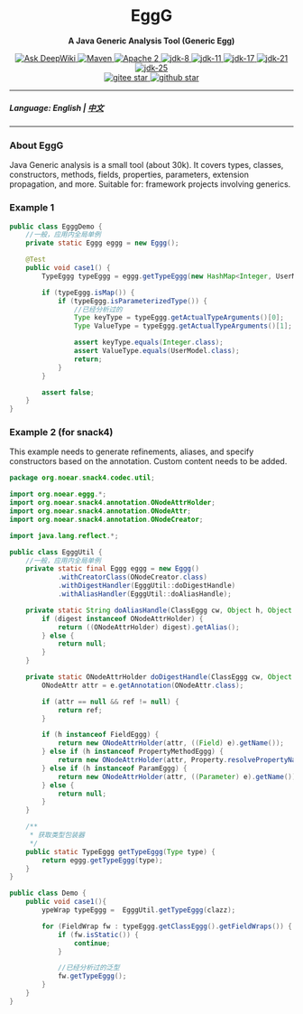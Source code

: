 <h1 align="center" style="text-align:center;">
  EggG
</h1>
<p align="center">
	<strong>A Java Generic Analysis Tool (Generic Egg)</strong>
</p>
<p align="center">
    <a target="_blank" href="https://deepwiki.com/noear/eggg">
        <img src="https://deepwiki.com/badge.svg" alt="Ask DeepWiki" />
    </a>
    <a target="_blank" href="https://central.sonatype.com/artifact/org.noear/eggg">
        <img src="https://img.shields.io/maven-central/v/org.noear/eggg.svg?label=Maven%20Central" alt="Maven" />
    </a>
    <a target="_blank" href="https://www.apache.org/licenses/LICENSE-2.0.txt">
		<img src="https://img.shields.io/:license-Apache2-blue.svg" alt="Apache 2" />
	</a>
    <a target="_blank" href="https://www.oracle.com/java/technologies/javase/javase-jdk8-downloads.html">
		<img src="https://img.shields.io/badge/JDK-8-green.svg" alt="jdk-8" />
	</a>
    <a target="_blank" href="https://www.oracle.com/java/technologies/javase/jdk11-archive-downloads.html">
		<img src="https://img.shields.io/badge/JDK-11-green.svg" alt="jdk-11" />
	</a>
    <a target="_blank" href="https://www.oracle.com/java/technologies/javase/jdk17-archive-downloads.html">
		<img src="https://img.shields.io/badge/JDK-17-green.svg" alt="jdk-17" />
	</a>
    <a target="_blank" href="https://www.oracle.com/java/technologies/javase/jdk21-archive-downloads.html">
		<img src="https://img.shields.io/badge/JDK-21-green.svg" alt="jdk-21" />
	</a>
    <a target="_blank" href="https://www.oracle.com/java/technologies/downloads/">
		<img src="https://img.shields.io/badge/JDK-25-green.svg" alt="jdk-25" />
	</a>
    <br />
    <a target="_blank" href='https://gitee.com/noear/eggg/stargazers'>
        <img src='https://gitee.com/noear/eggg/badge/star.svg' alt='gitee star'/>
    </a>
    <a target="_blank" href='https://github.com/noear/eggg/stargazers'>
        <img src="https://img.shields.io/github/stars/noear/eggg.svg?style=flat&logo=github" alt="github star"/>
    </a>
</p>

<hr />

##### Language: English | [中文](README_CN.md)

<hr />


### About EggG

Java Generic analysis is a small tool (about 30k). It covers types, classes, constructors, methods, fields, properties, parameters, extension propagation, and more. Suitable for: framework projects involving generics.

### Example 1

```java
public class EgggDemo {
    //一般，应用内全局单例
    private static Eggg eggg = new Eggg();

    @Test
    public void case1() {
        TypeEggg typeEggg = eggg.getTypeEggg(new HashMap<Integer, UserModel>() {}.getClass());

        if (typeEggg.isMap()) {
            if (typeEggg.isParameterizedType()) {
                //已经分析过的
                Type keyType = typeEggg.getActualTypeArguments()[0];
                Type ValueType = typeEggg.getActualTypeArguments()[1];

                assert keyType.equals(Integer.class);
                assert ValueType.equals(UserModel.class);
                return;
            }
        }

        assert false;
    }
}
```


### Example 2 (for snack4)

This example needs to generate refinements, aliases, and specify constructors based on the annotation. Custom content needs to be added.

```java
package org.noear.snack4.codec.util;

import org.noear.eggg.*;
import org.noear.snack4.annotation.ONodeAttrHolder;
import org.noear.snack4.annotation.ONodeAttr;
import org.noear.snack4.annotation.ONodeCreator;

import java.lang.reflect.*;

public class EgggUtil {
    //一般，应用内全局单例
    private static final Eggg eggg = new Eggg()
            .withCreatorClass(ONodeCreator.class)
            .withDigestHandler(EgggUtil::doDigestHandle)
            .withAliasHandler(EgggUtil::doAliasHandle);

    private static String doAliasHandle(ClassEggg cw, Object h, Object digest) {
        if (digest instanceof ONodeAttrHolder) {
            return ((ONodeAttrHolder) digest).getAlias();
        } else {
            return null;
        }
    }

    private static ONodeAttrHolder doDigestHandle(ClassEggg cw, Object h, AnnotatedElement e, ONodeAttrHolder ref) {
        ONodeAttr attr = e.getAnnotation(ONodeAttr.class);

        if (attr == null && ref != null) {
            return ref;
        }

        if (h instanceof FieldEggg) {
            return new ONodeAttrHolder(attr, ((Field) e).getName());
        } else if (h instanceof PropertyMethodEggg) {
            return new ONodeAttrHolder(attr, Property.resolvePropertyName(((Method) e).getName()));
        } else if (h instanceof ParamEggg) {
            return new ONodeAttrHolder(attr, ((Parameter) e).getName());
        } else {
            return null;
        }
    }

    /**
     * 获取类型包装器
     */
    public static TypeEggg getTypeEggg(Type type) {
        return eggg.getTypeEggg(type);
    }
}
```


```java
public class Demo {
    public void case1(){
        ypeWrap typeEggg =  EgggUtil.getTypeEggg(clazz);

        for (FieldWrap fw : typeEggg.getClassEggg().getFieldWraps()) {
            if (fw.isStatic()) {
                continue;
            }

            //已经分析过的泛型
            fw.getTypeEggg();
        }
    }
}
```